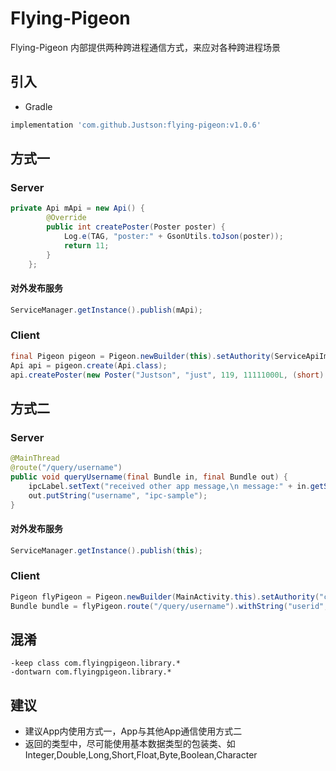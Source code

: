 # Flying-Pigeon
Flying-Pigeon 内部提供两种跨进程通信方式，来应对各种跨进程场景

## 引入

* Gradle


```gradle
implementation 'com.github.Justson:flying-pigeon:v1.0.6'
```

## 方式一

### Server

```java
private Api mApi = new Api() {
        @Override
        public int createPoster(Poster poster) {
            Log.e(TAG, "poster:" + GsonUtils.toJson(poster));
            return 11;
        }
    };
```

#### 对外发布服务
```java
ServiceManager.getInstance().publish(mApi);
```

### Client
``` java
final Pigeon pigeon = Pigeon.newBuilder(this).setAuthority(ServiceApiImpl.class).build();
Api api = pigeon.create(Api.class);
api.createPoster(new Poster("Justson", "just", 119, 11111000L, (short) 23, 1.15646F, 'h', (byte) 4, 123456.415D));
```

## 方式二

### Server

```java
@MainThread
@route("/query/username")
public void queryUsername(final Bundle in, final Bundle out) {
    ipcLabel.setText("received other app message,\n message:" + in.getString("userid"));
    out.putString("username", "ipc-sample");
}
```
#### 对外发布服务
```java
ServiceManager.getInstance().publish(this);
```


### Client
```java
Pigeon flyPigeon = Pigeon.newBuilder(MainActivity.this).setAuthority("com.flyingpigeon.ipc_sample").build();
Bundle bundle = flyPigeon.route("/query/username").withString("userid", UUID.randomUUID().toString()).fly();
```

## 混淆
```
-keep class com.flyingpigeon.library.*
-dontwarn com.flyingpigeon.library.*
```

## 建议
*  建议App内使用方式一，App与其他App通信使用方式二
*  返回的类型中，尽可能使用基本数据类型的包装类、如Integer,Double,Long,Short,Float,Byte,Boolean,Character